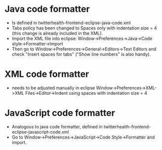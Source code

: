 # Java code formatter

* Is defined in twitterhealth-frontend-eclipse-java-code.xml
* Tabs policy has been changed to Spaces only with indentation size = 4 (this change is already included in the XML).
* Import the XML file into eclipse: Window->Preferences->Java->Code style->Formatter->Import
* Then go to Window->Preferences->General->Editors->Text Editors and check "Insert spaces for tabs" ("Show line numbers" is also handy).

# XML code formatter

* needs to be adjusted manually in eclipse
    Window->Preferences->XML->XML Files->Editor->Indent using spaces with indentation size = 4
    
# JavaScript code formatter

* Analogous to java code formatter, defined in twitterhealth-frontend-eclipse-javascript-code.xml
* Go to Window->Preferences->JavaScript->Code Style->Formatter and import.